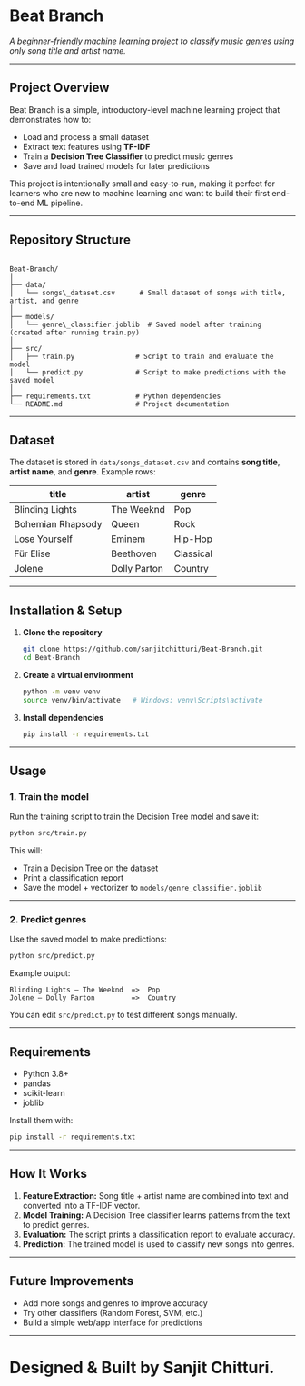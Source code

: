 # Beat Branch

*A beginner-friendly machine learning project to classify music genres using only song title and artist name.*  

---

## Project Overview
Beat Branch is a simple, introductory-level machine learning project that demonstrates how to:  
- Load and process a small dataset  
- Extract text features using **TF-IDF**  
- Train a **Decision Tree Classifier** to predict music genres  
- Save and load trained models for later predictions  

This project is intentionally small and easy-to-run, making it perfect for learners who are new to machine learning and want to build their first end-to-end ML pipeline.  

---

## Repository Structure

```

Beat-Branch/
│
├── data/
│   └── songs\_dataset.csv      # Small dataset of songs with title, artist, and genre
│
├── models/
│   └── genre\_classifier.joblib  # Saved model after training (created after running train.py)
│
├── src/
│   ├── train.py               # Script to train and evaluate the model
│   └── predict.py             # Script to make predictions with the saved model
│
├── requirements.txt           # Python dependencies
└── README.md                  # Project documentation

````

---

## Dataset
The dataset is stored in `data/songs_dataset.csv` and contains **song title**, **artist name**, and **genre**. Example rows:  

| title              | artist          | genre     |
|--------------------|-----------------|-----------|
| Blinding Lights    | The Weeknd      | Pop       |
| Bohemian Rhapsody  | Queen           | Rock      |
| Lose Yourself      | Eminem          | Hip-Hop   |
| Für Elise          | Beethoven       | Classical |
| Jolene             | Dolly Parton    | Country   |

---

## Installation & Setup

1. **Clone the repository**  
   ```bash
   git clone https://github.com/sanjitchitturi/Beat-Branch.git
   cd Beat-Branch

2. **Create a virtual environment**

   ```bash
   python -m venv venv
   source venv/bin/activate   # Windows: venv\Scripts\activate
   ```

3. **Install dependencies**

   ```bash
   pip install -r requirements.txt
   ```
---

## Usage

### 1. Train the model

Run the training script to train the Decision Tree model and save it:

```bash
python src/train.py
```

This will:

* Train a Decision Tree on the dataset
* Print a classification report
* Save the model + vectorizer to `models/genre_classifier.joblib`

---

### 2. Predict genres

Use the saved model to make predictions:

```bash
python src/predict.py
```

Example output:

```
Blinding Lights — The Weeknd  =>  Pop
Jolene — Dolly Parton         =>  Country
```

You can edit `src/predict.py` to test different songs manually.

---

## Requirements

* Python 3.8+
* pandas
* scikit-learn
* joblib

Install them with:

```bash
pip install -r requirements.txt
```

---

## How It Works

1. **Feature Extraction:** Song title + artist name are combined into text and converted into a TF-IDF vector.
2. **Model Training:** A Decision Tree classifier learns patterns from the text to predict genres.
3. **Evaluation:** The script prints a classification report to evaluate accuracy.
4. **Prediction:** The trained model is used to classify new songs into genres.

---

## Future Improvements

* Add more songs and genres to improve accuracy
* Try other classifiers (Random Forest, SVM, etc.)
* Build a simple web/app interface for predictions

---

# Designed & Built by Sanjit Chitturi.

